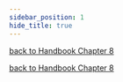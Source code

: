 ```yaml
---
sidebar_position: 1
hide_title: true
---
```


[back to Handbook Chapter 8](/docs/experiences-lessons-2020/Chapter-08/Introduction)


[back to Handbook Chapter 8](/docs/experiences-lessons-2020/Chapter-08/Introduction)
